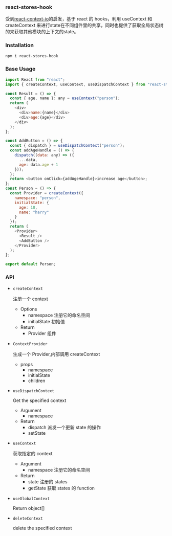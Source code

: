 ### react-stores-hook

受到[react-context-io](https://github.com/yesmeck/react-context-io)的启发，基于 react 的 hooks，利用 useContext 和 createContext 来进行state在不同组件里的共享，同时也提供了获取全局状态树的来获取其他模块的上下文的state。

### Installation

```bash
npm i react-stores-hook
```

### Base Usage

```js
import React from "react";
import { createContext, useContext, useDispatchContext } from "react-stores-hook";

const Result = () => {
  const { age, name }: any = useContext("person");
  return (
    <div>
      <div>name:{name}</div>
      <div>age:{age}</div>
    </div>
  );
};

const AddButton = () => {
  const { dispatch } = useDispatchContext("person");
  const addAgeHandle = () => {
    dispatch((data: any) => ({
      ...data,
      age: data.age + 1
    }));
  };
  return <button onClick={addAgeHandle}>increase age</button>;
};
const Person = () => {
  const Provider = createContext({
    namespace: "person",
    initialState: {
      age: 18,
      name: "harry"
    }
  });
  return (
    <Provider>
      <Result />
      <AddButton />
    </Provider>
  );
};

export default Person;

```

### API

- `createContext`

  注册一个 context

  - Options
    - namespace 注册它的命名空间
    - initialState 初始值
  - Return
    - Provider 组件

- `ContextProvider`

  生成一个 Provider,内部调用 createContext

  - props
    - namespace
    - initialState
    - children
- `useDispatchContext`

  Get the specified context

  - Argument
    - namespace
  - Return
    - dispatch 派发一个更新 state 的操作
    - setState


- `useContext`

  获取指定的 context

  - Argument
    - namespace 注册它的命名空间
  - Return
    - state 注册的 states
    - getState 获取 states 的 function

- `useGlobalContext`

  Return object[]

- `deleteContext`

  delete the specified context
